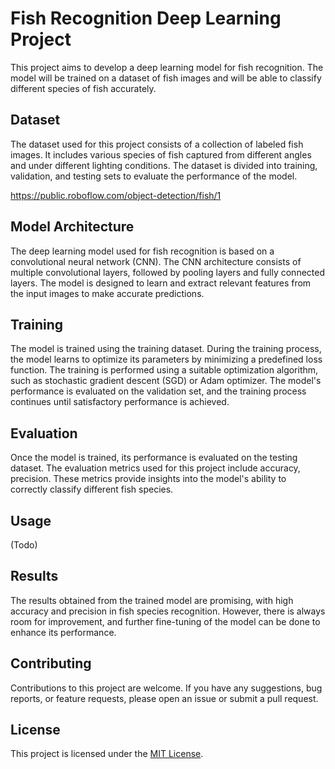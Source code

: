 # Fish Recognition Deep Learning Project

This project aims to develop a deep learning model for fish recognition. The model will be trained on a dataset of fish images and will be able to classify different species of fish accurately.

## Dataset

The dataset used for this project consists of a collection of labeled fish images. It includes various species of fish captured from different angles and under different lighting conditions. The dataset is divided into training, validation, and testing sets to evaluate the performance of the model.

https://public.roboflow.com/object-detection/fish/1

## Model Architecture

The deep learning model used for fish recognition is based on a convolutional neural network (CNN). The CNN architecture consists of multiple convolutional layers, followed by pooling layers and fully connected layers. The model is designed to learn and extract relevant features from the input images to make accurate predictions.

## Training

The model is trained using the training dataset. During the training process, the model learns to optimize its parameters by minimizing a predefined loss function. The training is performed using a suitable optimization algorithm, such as stochastic gradient descent (SGD) or Adam optimizer. The model's performance is evaluated on the validation set, and the training process continues until satisfactory performance is achieved.

## Evaluation

Once the model is trained, its performance is evaluated on the testing dataset. The evaluation metrics used for this project include accuracy, precision. These metrics provide insights into the model's ability to correctly classify different fish species.

## Usage

(Todo)

## Results

The results obtained from the trained model are promising, with high accuracy and precision in fish species recognition. However, there is always room for improvement, and further fine-tuning of the model can be done to enhance its performance.

## Contributing

Contributions to this project are welcome. If you have any suggestions, bug reports, or feature requests, please open an issue or submit a pull request.

## License

This project is licensed under the [MIT License](LICENSE).

